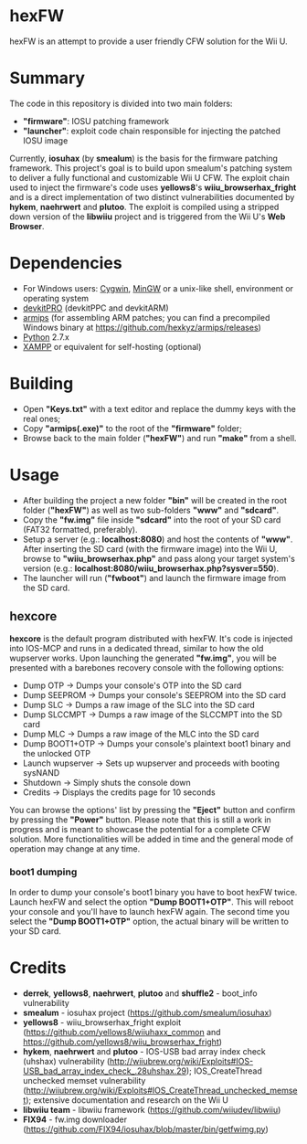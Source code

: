 # hexFW
hexFW is an attempt to provide a user friendly CFW solution for the Wii U.

# Summary
The code in this repository is divided into two main folders:
  + **"firmware"**: IOSU patching framework
  + **"launcher"**: exploit code chain responsible for injecting the patched IOSU image
  
Currently, **iosuhax** (by **smealum**) is the basis for the firmware patching framework. This project's goal is to build upon smealum's patching system to deliver a fully functional and customizable Wii U CFW.
The exploit chain used to inject the firmware's code uses **yellows8**'s **wiiu_browserhax_fright** and is a direct implementation of two distinct vulnerabilities documented by **hykem**, **naehrwert** and **plutoo**. The exploit is compiled using a stripped down version of the **libwiiu** project and is triggered from the Wii U's **Web Browser**.

# Dependencies
  + For Windows users: [Cygwin](https://www.cygwin.com/), [MinGW](http://www.mingw.org/) or a unix-like shell, environment or operating system
  + [devkitPRO](https://sourceforge.net/projects/devkitpro/) (devkitPPC and devkitARM)
  + [armips](https://github.com/Kingcom/armips) (for assembling ARM patches; you can find a precompiled Windows binary at https://github.com/hexkyz/armips/releases)
  + [Python](https://www.python.org/) 2.7.x
  + [XAMPP](https://www.apachefriends.org/index.html) or equivalent for self-hosting (optional)

# Building
  + Open **"Keys.txt"** with a text editor and replace the dummy keys with the real ones;
  + Copy **"armips(.exe)"** to the root of the **"firmware"** folder;
  + Browse back to the main folder (**"hexFW"**) and run **"make"** from a shell.
  
# Usage
  + After building the project a new folder **"bin"** will be created in the root folder (**"hexFW"**) as well as two sub-folders **"www"** and **"sdcard"**.
  + Copy the **"fw.img"** file inside **"sdcard"** into the root of your SD card (FAT32 formatted, preferably).
  + Setup a server (e.g.: **localhost:8080**) and host the contents of **"www"**. After inserting the SD card (with the firmware image) into the Wii U, browse to **"wiiu_browserhax.php"** and pass along your target system's version (e.g.: **localhost:8080/wiiu_browserhax.php?sysver=550**).
  + The launcher will run (**"fwboot"**) and launch the firmware image from the SD card.
  
## hexcore
**hexcore** is the default program distributed with hexFW. It's code is injected into IOS-MCP and runs in a dedicated thread, similar to how the old wupserver works.
Upon launching the generated **"fw.img"**, you will be presented with a barebones recovery console with the following options:  

  + Dump OTP -> Dumps your console's OTP into the SD card
  + Dump SEEPROM -> Dumps your console's SEEPROM into the SD card
  + Dump SLC -> Dumps a raw image of the SLC into the SD card
  + Dump SLCCMPT -> Dumps a raw image of the SLCCMPT into the SD card
  + Dump MLC -> Dumps a raw image of the MLC into the SD card
  + Dump BOOT1+OTP -> Dumps your console's plaintext boot1 binary and the unlocked OTP
  + Launch wupserver -> Sets up wupserver and proceeds with booting sysNAND
  + Shutdown -> Simply shuts the console down
  + Credits -> Displays the credits page for 10 seconds
  
You can browse the options' list by pressing the **"Eject"** button and confirm by pressing the **"Power"** button.
Please note that this is still a work in progress and is meant to showcase the potential for a complete CFW solution. More functionalities will be added in time and the general mode of operation may change at any time.

### boot1 dumping
In order to dump your console's boot1 binary you have to boot hexFW twice.
Launch hexFW and select the option **"Dump BOOT1+OTP"**. This will reboot your console and you'll have to launch hexFW again.
The second time you select the **"Dump BOOT1+OTP"** option, the actual binary will be written to your SD card.
  
# Credits
  + **derrek**, **yellows8**, **naehrwert**, **plutoo** and **shuffle2** - boot_info vulnerability
  + **smealum** - iosuhax project (https://github.com/smealum/iosuhax)
  + **yellows8** - wiiu_browserhax_fright exploit (https://github.com/yellows8/wiiuhaxx_common and https://github.com/yellows8/wiiu_browserhax_fright)
  + **hykem**, **naehrwert** and **plutoo** - IOS-USB bad array index check (uhshax) vulnerability (http://wiiubrew.org/wiki/Exploits#IOS-USB_bad_array_index_check_.28uhshax.29); IOS_CreateThread unchecked memset vulnerability (http://wiiubrew.org/wiki/Exploits#IOS_CreateThread_unchecked_memset); extensive documentation and research on the Wii U
  + **libwiiu team** - libwiiu framework (https://github.com/wiiudev/libwiiu)
  + **FIX94** - fw.img downloader (https://github.com/FIX94/iosuhax/blob/master/bin/getfwimg.py)
